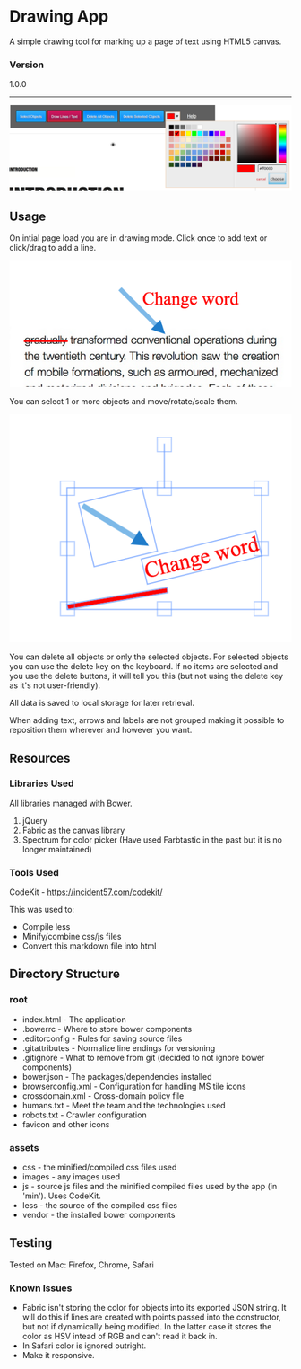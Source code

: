 # Drawing App

A simple drawing tool for marking up a page of text using HTML5 canvas.

### Version

1.0.0

---

![Screenshot](readme/screenshot.png?raw=true)

## Usage

On intial page load you are in drawing mode.  Click once to add text or click/drag to add a line.

![Screenshot](readme/objects.png?raw=true)

You can select 1 or more objects and move/rotate/scale them.

![Transform](readme/transform.png?raw=true)

You can delete all objects or only the selected objects.  For selected objects you can use the delete key on the keyboard.  If no items are selected and you use the delete buttons, it will tell you this (but not using the delete key as it's not user-friendly).

All data is saved to local storage for later retrieval.

When adding text, arrows and labels are not grouped making it possible to reposition them wherever and however you want.

## Resources

### Libraries Used

All libraries managed with Bower.

1. jQuery
2. Fabric as the canvas library
3. Spectrum for color picker (Have used Farbtastic in the past but it is no longer maintained)

### Tools Used

CodeKit - https://incident57.com/codekit/

This was used to:

* Compile less
* Minify/combine css/js files
* Convert this markdown file into html

## Directory Structure

### root

* index.html - The application
* .bowerrc - Where to store bower components 
* .editorconfig - Rules for saving source files
* .gitattributes - Normalize line endings for versioning
* .gitignore - What to remove from git (decided to not ignore bower components)
* bower.json - The packages/dependencies installed
* browserconfig.xml - Configuration for handling MS tile icons
* crossdomain.xml - Cross-domain policy file
* humans.txt - Meet the team and the technologies used
* robots.txt - Crawler configuration
* favicon and other icons

### assets

* css - the minified/compiled css files used
* images - any images used
* js - source js files and the minified compiled files used by the app (in 'min').  Uses CodeKit.
* less - the source of the compiled css files
* vendor - the installed bower components


## Testing

Tested on Mac: Firefox, Chrome, Safari


### Known Issues

* Fabric isn't storing the color for objects into its exported JSON string.  It will do this if lines are created with points passed into the constructor, but not if dynamically being modified.  In the latter case it stores the color as HSV intead of RGB and can't read it back in.
* In Safari color is ignored outright.
* Make it responsive.
